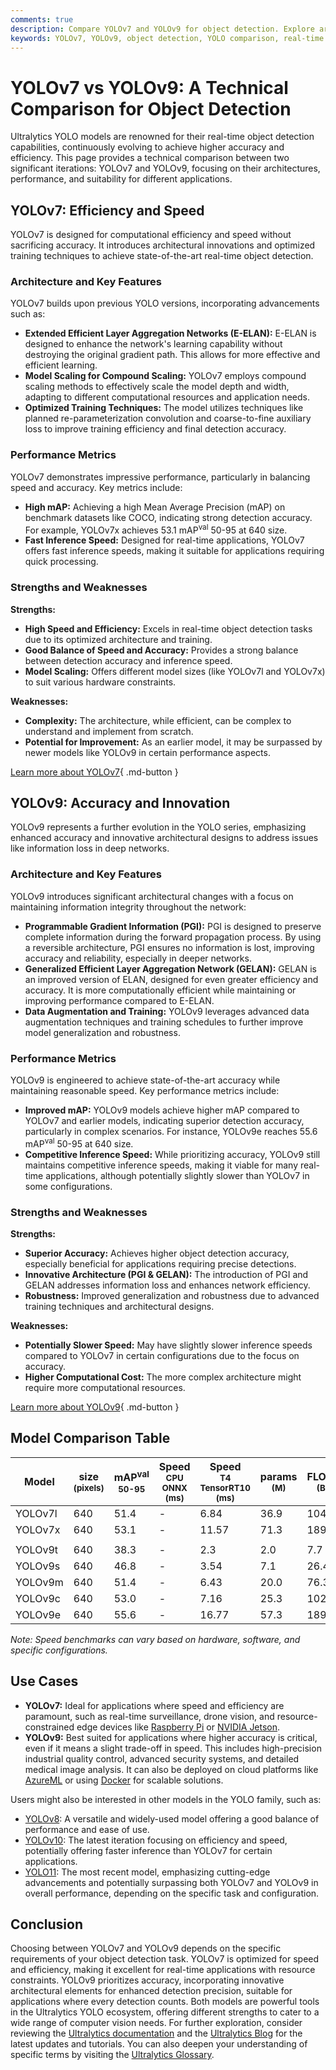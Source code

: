 ```yaml
---
comments: true
description: Compare YOLOv7 and YOLOv9 for object detection. Explore architectures, performance metrics, and use cases to choose the best model for your task.
keywords: YOLOv7, YOLOv9, object detection, YOLO comparison, real-time detection, accuracy vs speed, Ultralytics models, computer vision
---
```


# YOLOv7 vs YOLOv9: A Technical Comparison for Object Detection

<script async src="https://cdn.jsdelivr.net/npm/chart.js@latest/dist/chart.min.js"></script>
<script defer src="../../javascript/benchmark.js"></script>

<canvas id="modelComparisonChart" width="1024" height="400" active-models='["YOLOv7", "YOLOv9"]'></canvas>

Ultralytics YOLO models are renowned for their real-time object detection capabilities, continuously evolving to achieve higher accuracy and efficiency. This page provides a technical comparison between two significant iterations: YOLOv7 and YOLOv9, focusing on their architectures, performance, and suitability for different applications.

## YOLOv7: Efficiency and Speed

YOLOv7 is designed for computational efficiency and speed without sacrificing accuracy. It introduces architectural innovations and optimized training techniques to achieve state-of-the-art real-time object detection.

### Architecture and Key Features

YOLOv7 builds upon previous YOLO versions, incorporating advancements such as:

- **Extended Efficient Layer Aggregation Networks (E-ELAN):** E-ELAN is designed to enhance the network's learning capability without destroying the original gradient path. This allows for more effective and efficient learning.
- **Model Scaling for Compound Scaling:** YOLOv7 employs compound scaling methods to effectively scale the model depth and width, adapting to different computational resources and application needs.
- **Optimized Training Techniques:** The model utilizes techniques like planned re-parameterization convolution and coarse-to-fine auxiliary loss to improve training efficiency and final detection accuracy.

### Performance Metrics

YOLOv7 demonstrates impressive performance, particularly in balancing speed and accuracy. Key metrics include:

- **High mAP:** Achieving a high Mean Average Precision (mAP) on benchmark datasets like COCO, indicating strong detection accuracy. For example, YOLOv7x achieves 53.1 mAP<sup>val</sup> 50-95 at 640 size.
- **Fast Inference Speed:** Designed for real-time applications, YOLOv7 offers fast inference speeds, making it suitable for applications requiring quick processing.

### Strengths and Weaknesses

**Strengths:**

- **High Speed and Efficiency:** Excels in real-time object detection tasks due to its optimized architecture and training.
- **Good Balance of Speed and Accuracy:** Provides a strong balance between detection accuracy and inference speed.
- **Model Scaling:** Offers different model sizes (like YOLOv7l and YOLOv7x) to suit various hardware constraints.

**Weaknesses:**

- **Complexity:** The architecture, while efficient, can be complex to understand and implement from scratch.
- **Potential for Improvement:** As an earlier model, it may be surpassed by newer models like YOLOv9 in certain performance aspects.

[Learn more about YOLOv7](https://docs.ultralytics.com/models/yolov7/){ .md-button }

## YOLOv9: Accuracy and Innovation

YOLOv9 represents a further evolution in the YOLO series, emphasizing enhanced accuracy and innovative architectural designs to address issues like information loss in deep networks.

### Architecture and Key Features

YOLOv9 introduces significant architectural changes with a focus on maintaining information integrity throughout the network:

- **Programmable Gradient Information (PGI):** PGI is designed to preserve complete information during the forward propagation process. By using a reversible architecture, PGI ensures no information is lost, improving accuracy and reliability, especially in deeper networks.
- **Generalized Efficient Layer Aggregation Network (GELAN):** GELAN is an improved version of ELAN, designed for even greater efficiency and accuracy. It is more computationally efficient while maintaining or improving performance compared to E-ELAN.
- **Data Augmentation and Training:** YOLOv9 leverages advanced data augmentation techniques and training schedules to further improve model generalization and robustness.

### Performance Metrics

YOLOv9 is engineered to achieve state-of-the-art accuracy while maintaining reasonable speed. Key performance metrics include:

- **Improved mAP:** YOLOv9 models achieve higher mAP compared to YOLOv7 and earlier models, indicating superior detection accuracy, particularly in complex scenarios. For instance, YOLOv9e reaches 55.6 mAP<sup>val</sup> 50-95 at 640 size.
- **Competitive Inference Speed:** While prioritizing accuracy, YOLOv9 still maintains competitive inference speeds, making it viable for many real-time applications, although potentially slightly slower than YOLOv7 in some configurations.

### Strengths and Weaknesses

**Strengths:**

- **Superior Accuracy:** Achieves higher object detection accuracy, especially beneficial for applications requiring precise detections.
- **Innovative Architecture (PGI & GELAN):** The introduction of PGI and GELAN addresses information loss and enhances network efficiency.
- **Robustness:** Improved generalization and robustness due to advanced training techniques and architectural designs.

**Weaknesses:**

- **Potentially Slower Speed:** May have slightly slower inference speeds compared to YOLOv7 in certain configurations due to the focus on accuracy.
- **Higher Computational Cost:** The more complex architecture might require more computational resources.

[Learn more about YOLOv9](https://docs.ultralytics.com/models/yolov9/){ .md-button }

## Model Comparison Table

| Model   | size<br><sup>(pixels) | mAP<sup>val<br>50-95 | Speed<br><sup>CPU ONNX<br>(ms) | Speed<br><sup>T4 TensorRT10<br>(ms) | params<br><sup>(M) | FLOPs<br><sup>(B) |
| ------- | --------------------- | -------------------- | ------------------------------ | ----------------------------------- | ------------------ | ----------------- |
| YOLOv7l | 640                   | 51.4                 | -                              | 6.84                                | 36.9               | 104.7             |
| YOLOv7x | 640                   | 53.1                 | -                              | 11.57                               | 71.3               | 189.9             |
|         |                       |                      |                                |                                     |                    |                   |
| YOLOv9t | 640                   | 38.3                 | -                              | 2.3                                 | 2.0                | 7.7               |
| YOLOv9s | 640                   | 46.8                 | -                              | 3.54                                | 7.1                | 26.4              |
| YOLOv9m | 640                   | 51.4                 | -                              | 6.43                                | 20.0               | 76.3              |
| YOLOv9c | 640                   | 53.0                 | -                              | 7.16                                | 25.3               | 102.1             |
| YOLOv9e | 640                   | 55.6                 | -                              | 16.77                               | 57.3               | 189.0             |

_Note: Speed benchmarks can vary based on hardware, software, and specific configurations._

## Use Cases

- **YOLOv7:** Ideal for applications where speed and efficiency are paramount, such as real-time surveillance, drone vision, and resource-constrained edge devices like [Raspberry Pi](https://docs.ultralytics.com/guides/raspberry-pi/) or [NVIDIA Jetson](https://docs.ultralytics.com/guides/nvidia-jetson/).
- **YOLOv9:** Best suited for applications where higher accuracy is critical, even if it means a slight trade-off in speed. This includes high-precision industrial quality control, advanced security systems, and detailed medical image analysis. It can also be deployed on cloud platforms like [AzureML](https://docs.ultralytics.com/guides/azureml-quickstart/) or using [Docker](https://docs.ultralytics.com/guides/docker-quickstart/) for scalable solutions.

Users might also be interested in other models in the YOLO family, such as:

- [YOLOv8](https://docs.ultralytics.com/models/yolov8/): A versatile and widely-used model offering a good balance of performance and ease of use.
- [YOLOv10](https://docs.ultralytics.com/models/yolov10/): The latest iteration focusing on efficiency and speed, potentially offering faster inference than YOLOv7 for certain applications.
- [YOLO11](https://docs.ultralytics.com/models/yolo11/): The most recent model, emphasizing cutting-edge advancements and potentially surpassing both YOLOv7 and YOLOv9 in overall performance, depending on the specific task and configuration.

## Conclusion

Choosing between YOLOv7 and YOLOv9 depends on the specific requirements of your object detection task. YOLOv7 is optimized for speed and efficiency, making it excellent for real-time applications with resource constraints. YOLOv9 prioritizes accuracy, incorporating innovative architectural elements for enhanced detection precision, suitable for applications where every detection counts. Both models are powerful tools in the Ultralytics YOLO ecosystem, offering different strengths to cater to a wide range of computer vision needs. For further exploration, consider reviewing the [Ultralytics documentation](https://docs.ultralytics.com/guides/) and the [Ultralytics Blog](https://www.ultralytics.com/blog) for the latest updates and tutorials. You can also deepen your understanding of specific terms by visiting the [Ultralytics Glossary](https://www.ultralytics.com/glossary).
